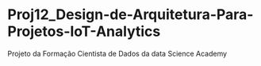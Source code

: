 # Proj12_Design-de-Arquitetura-Para-Projetos-IoT-Analytics
Projeto da Formação Cientista de Dados da data Science Academy

